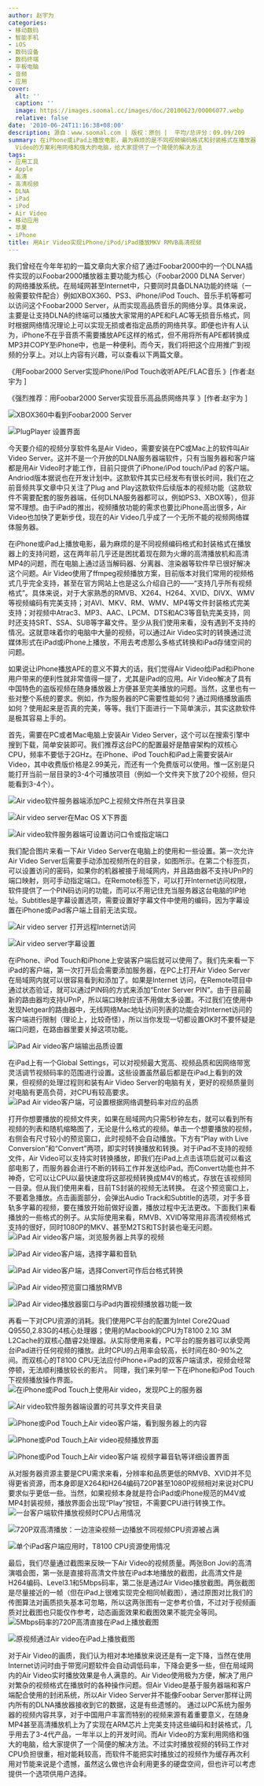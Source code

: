 ```yaml
---
author: 赵宇为
categories:
- 移动数码
- 智能手机
- iOS
- 数码设备
- 数码终端
- 平板电脑
- 音频
- 应用
cover:
  alt: ''
  caption: ''
  image: https://images.soomal.cc/images/doc/20100623/00006077.webp
  relative: false
date: '2010-06-24T11:16:38+08:00'
description: 源自：www.soomal.com | 版权：原创 |  平均/总评分：09.09/209
summary: 在iPhone或iPad上播放电影，最为麻烦的是不同视频编码格式和封装格式在播放器上的支持问题，而Air Video通过与服务器端配合可以支持目前几乎所有视频封装和编码格式，同时也包括视频中常用的音频格式。例如常见的MKV、RMVB、XVID、X264等等。通过以PC系统为服务器的视频内容共享，对于中国用户丰富而特别的视频来源有着重要意义，在随身MP4甚至高清播放机上为了实现在ARM芯片上完美支持这些编码和封装格式，几乎用去了3-4代产品，一年半以上的开发时间。而Air
  Video的方案利用网络和强大的电脑，给大家提供了一个简便的解决方法
tags:
- 应用工具
- Apple
- 高清
- 高清视频
- DLNA
- iPad
- iPod
- Air Video
- 移动应用
- 苹果
- iPhone
title: 用Air Video实现iPhone/iPod/iPad播放MKV RMVB高清视频
---
```


我们曾经在今年年初的一篇文章向大家介绍了通过Foobar2000中的一个DLNA插件实现的以Foobar2000播放器主要功能为核心（Foobar2000 DLNA Server）的网络播放系统。在局域网甚至Internet中，只要同时具备DLNA功能的终端（一般需要软件配合）例如XBOX360、PS3、iPhone/iPod Touch、音乐手机等都可以访问这个Foobar2000 Server，从而实现高品质音乐的网络分享。具体来说，主要是让支持DLNA的终端可以播放大家常用的APE和FLAC等无损音乐格式，同时根据网络情况理论上可以实现无损或者指定品质的网络共享。即便也许有人认为，iPhone不在乎音质不需要播放APE这样的格式，但不用将所有APE都转换成MP3并COPY至iPhone中，也是一种便利。而今天，我们将把这个应用推广到视频的分享上。对以上内容有兴趣，可以查看以下两篇文章。



《用Foobar2000 Server实现iPhone/iPod Touch收听APE/FLAC音乐 》[作者:赵宇为 ]

《强烈推荐：用Foobar2000 Server实现音乐高品质网络共享 》[作者:赵宇为 ]



![XBOX360中看到Foobar2000 Server](https://images.soomal.cc/images/doc/20100111/00003629.webp)



![PlugPlayer 设置界面](https://images.soomal.cc/images/doc/20100119/00003765.webp)



今天要介绍的视频分享软件名是Air Video，需要安装在PC或Mac上的软件叫Air Video Server。这并不是一个开放的DLNA服务器端软件，只有当服务器和客户端都是用Air Video时才能工作，目前只提供了iPhone/iPod touch/iPad 的客户端。Andriod版本据说也在开发计划中。这款软件其实已经发布有很长时间，我们在之前音频共享文章中只关注了Plug and Play这款软件后续版本的视频功能（这款软件不需要配套的服务器端，任何DLNA服务器都可以，例如PS3、XBOX等），但非常不理想。由于iPad的推出，视频播放功能的需求也要比iPhone高出很多，Air Video也加快了更新步伐，现在的Air Video几乎成了一个无所不能的视频网络媒体服务器。



在iPhone或iPad上播放电影，最为麻烦的是不同视频编码格式和封装格式在播放器上的支持问题，这在两年前几乎还是困扰着现在颇为火爆的高清播放机和高清MP4的问题，而在电脑上通过适当解码器、分离器、渲染器等软件早已很好解决这个问题。Air Video使用了ffmpeg视频播放方案，目前版本对我们常用的视频格式几乎完全支持，甚至在官方网站上也是这么介绍自己的――“支持几乎所有视频格式”。具体来说，对于大家熟悉的RMVB、X264、H264、XVID、DIVX、WMV等视频编码有完美支持；对AVI、MKV、RM、WMV、MP4等文件封装格式完美支持；对视频中Atrac3、MP3、AAC、LPCM、DTS和AC3等音轨完美支持，同时还支持SRT、SSA、SUB等字幕文件。至少从我们使用来看，没有遇到不支持的情况。这就意味着你的电脑中大量的视频，可以通过Air Video实时的转换通过流媒体形式在iPad或iPhone上播放，不用去考虑那么多格式转换和iPad存储空间的问题。



如果说让iPhone播放APE的意义不算大的话，我们觉得Air Video给iPad和iPhone用户带来的便利性就非常值得一提了，尤其是iPad的应用。Air Video解决了具有中国特色的盗版视频在随身播放器上方便甚至完美播放的问题。当然，这里也有一些对整个系统的要求。例如，作为服务器的PC需要性能如何？通过网络播放画质如何？使用起来是否真的完美，等等。我们下面进行一下简单演示，其实这款软件是极其容易上手的。



首先，需要在PC或者Mac电脑上安装Air Video Server，这个可以在搜索引擎中搜到下载，简单安装即可。我们推荐这台PC的配置最好是酷睿架构的双核心CPU，频率不要低于2GHz。在iPhone、iPod Touch和iPad上需要安装Air Video，其中收费版价格是2.99美元，而还有一个免费版可以使用。惟一区别是只能打开当前一层目录的3-4个可播放项目（例如一个文件夹下放了20个视频，但只能看到3-4个）。



![Air video软件服务器端添加PC上视频文件所在共享目录](https://images.soomal.cc/images/doc/20100623/00006058.webp)



![Air video server在Mac OS X下界面](https://images.soomal.cc/images/doc/20100623/00006079.webp)



![Air video软件服务器端可设置访问口令或指定端口](https://images.soomal.cc/images/doc/20100623/00006059.webp)



我们配合图片来看一下Air Video Server在电脑上的使用和一些设置。第一次允许Air Video Server后需要手动添加视频所在的目录，如图所示。在第二个标签页，可以设置访问的密码，如果你的机器被接于局域网内，并且路由器不支持UPnP的端口映射，则可手动指定端口。在Remote标签下，可以打开Internet访问权限，软件提供了一个PIN码访问的功能，而可以不用记住充当服务器这台电脑的IP地址。Subtitles是字幕设置选项，需要设置好字幕文件中使用的编码，因为字幕设置在iPhone或iPad客户端上目前无法实现。



![Air video server 打开远程Internet访问](https://images.soomal.cc/images/doc/20100623/00006060.webp)



![Air video server字幕设置](https://images.soomal.cc/images/doc/20100623/00006061.webp)



在iPhone、iPod Touch和iPhone上安装客户端后就可以使用了。我们先来看一下iPad的客户端，第一次打开后会需要添加服务器，在PC上打开Air Video Server在局域网内就可以很容易看到和添加了。如果是Internet 访问，在Remote项目中通过状态验证，就可以通过PIN码的方式来添加“Enter Server PIN”。由于目前最新的路由器均支持UPnP，所以端口映射应该不用做太多设置。不过我们在使用中发现Netgear的路由器中，无线网络Mac地址访问列表的功能会对Internet访问的客户端进行限制（理论上，比较奇怪），所以当你发现一切都设置OK时不要怀疑是端口问题，在路由器里要关掉这项功能。



![iPad Air video客户端输出品质设置](https://images.soomal.cc/images/doc/20100623/00006070.webp)



在iPad上有一个Global Settings，可以对视频最大宽高、视频品质和因网络带宽灵活调节视频码率的范围进行设置。这些设置虽然最后都是在iPad上看到的效果，但视频的处理过程则和装有Air Video Server的电脑有关，更好的视频质量则对电脑有更高负荷，对CPU有较高要求。
![iPad Air video客户端，可设置根据网络调整码率对应的品质](https://images.soomal.cc/images/doc/20100623/00006071.webp)




打开你想要播放的视频文件夹，如果在局域网内只需5秒钟左右，就可以看到所有视频的列表和随机缩略图了，无论是什么格式的视频。单击一个想要播放的视频，右侧会有尺寸较小的预览窗口，此时视频不会自动播放。下方有“Play with Live Conversion”和“Convert”两项，即实时转换播放和转换。对于iPad不支持的视频文件，Air Video可以支持实时转换播放，即我们在iPad上点击该项后就可以看这部电影了，而服务器会进行不断的转码工作并发送给iPad。而Convert功能也并不神奇，它可以让CPU以最快速度将这部视频转换成M4V的格式，存放在该视频同一目录。但从我们使用来看，目前TS封装的视频无法转换。
在这个预览窗口上，不要着急播放。点击画面部分，会弹出Audio Track和Subtitle的选项，对于多音轨多字幕的视频，要在播放开始前做好设置，播放过程中无法更改。下面我们来看播放的一些格式的例子。从实际使用来看，RMVB、XVID等常用非高清视频格式支持的很好，同时1080P的MKV、甚至M2TS和TS封装也毫无问题。
![iPad Air video客户端，浏览服务器上共享的视频](https://images.soomal.cc/images/doc/20100623/00006072.webp)




![iPad Air video客户端，选择字幕和音轨](https://images.soomal.cc/images/doc/20100623/00006073.webp)




![iPad Air video客户端，选择Convert可作后台格式转换](https://images.soomal.cc/images/doc/20100623/00006076.webp)




![iPad Air video预览窗口播放RMVB](https://images.soomal.cc/images/doc/20100623/00006074.webp)




![iPad Air video播放器窗口与iPad内置视频播放器功能一致](https://images.soomal.cc/images/doc/20100623/00006075.webp)




再看一下对CPU资源的消耗。我们使用PC平台的配置为Intel Core2Quad Q9550,2.83G的4核心处理器；使用的Macbook的CPU为T8100 2.1G 3M L2Cache的双核心酷睿2处理器。从实际使用来看，PC平台的服务器可以承受两台iPad进行任何视频的播放。此时CPU的占用率会较高，长时间在80-90%之间。而双核心的T8100 CPU无法应付iPhone+iPad的双客户端请求，视频会经常停顿，无法顺利播放较长的影片。
同理，我们来列举一下在iPhone和iPod Touch下视频播放操作界面。
![在iPhone或iPod Touch上使用Air video，发现PC上的服务器](https://images.soomal.cc/images/doc/20100623/00006064.webp)




![Air video软件服务器端设置的可共享文件夹目录](https://images.soomal.cc/images/doc/20100623/00006065.webp)




![iPhone或iPod Touch上Air video客户端，看到服务器上的内容](https://images.soomal.cc/images/doc/20100623/00006066.webp)




![iPhone或iPod Touch上Air video视频播放界面](https://images.soomal.cc/images/doc/20100623/00006067.webp)




![iPhone或iPod Touch上Air video客户端 视频字幕音轨等详细设置界面](https://images.soomal.cc/images/doc/20100623/00006068.webp)




从对服务器资源主要是CPU需求来看，分辨率和品质更低的RMVB、XVID并不见得更省资源，而本身即是X264和H264编码720P甚至1080P视频相对来说对CPU要求似乎更低一些。当然，如果视频本身就是符合iPad或iPhone规范的M4V或MP4封装视频，播放界面会出现“Play”按钮，不需要CPU进行转换工作。
![一台客户端软件播放视频时CPU占用情况](https://images.soomal.cc/images/doc/20100623/00006062.webp)




![720P双高清播放：一边渲染视频一边播放不同视频CPU资源被占满](https://images.soomal.cc/images/doc/20100623/00006063.webp)




![单个iPad客户端应用时，T8100 CPU资源使用情况](https://images.soomal.cc/images/doc/20100623/00006080.webp)




最后，我们尽量通过截图来反映一下Air Video的视频质量。两张Bon Jovi的高清演唱会图，第一张是直接将高清文件放在iPad本地播放的截图，此高清文件是H264编码、Level3.1和5Mbps码率，第二张是通过Air Video播放截图。两张截图是尽量接近的一帧（但在iPad上很难实现完全相同帧截图），通过原图对比我们的传图算法对画质损失基本可忽略，所以这两张图有一定参考价值，不过对于视频画质对比截图也只能仅作参考，动态画面效果和截图效果不能完全等同。
![5Mbps码率的720P高清直接在iPad上播放截图](https://images.soomal.cc/images/doc/20100623/00006077.webp)




![原视频通过Air video在iPad上播放截图](https://images.soomal.cc/images/doc/20100623/00006078.webp)




对于Air Video的画质，我们认为相对本地播放来说还是有一定下降，当然在使用Internet访问时由于带宽问题软件会自动调低码率，下降会更多一些，但在局域网内的Air Video实时播放效果是令人满意的。Air Video使用极为方便，解决了用户对繁杂的视频格式在播放时的各种操作问题。但Air Video是基于服务器端和客户端配合使用的封闭系统，所以Air Video Server并不能像Foobar Server那样让网内所有的DLNA播放器接收到它的数据，这是有些遗憾的。
通过以PC系统为服务器的视频内容共享，对于中国用户丰富而特别的视频来源有着重要意义，在随身MP4甚至高清播放机上为了实现在ARM芯片上完美支持这些编码和封装格式，几乎用去了3-4代产品，一年半以上的开发时间。而Air Video的方案利用网络和强大的电脑，给大家提供了一个简便的解决方法。不过实时播放视频的转码工作对CPU负担很重，相对能耗较高，而软件不能把实时播放过的视频作为缓存再次利用对节能来说是个遗憾，虽然这么做也许会利用更多的硬盘空间，但也许可以考虑提供一个选项供用户选择。